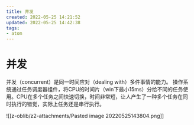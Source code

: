 ```yaml
---
title: 并发
created: 2022-05-25 14:21:52
updated: 2022-05-25 14:42:38
tags: 
- atom
---
```

# 并发

并发（concurrent）是同一时间应对（dealing with）多件事情的能力。
操作系统通过任务调度器组件，将CPU的时间片（win下最小15ms）分给不同的任务使用。CPU在多个任务之间快速切换，时间非常短，让人产生了一种多个任务在同时执行的错觉，实际上任务还是串行执行。

![[z-oblib/z2-attachments/Pasted image 20220525143804.png]]